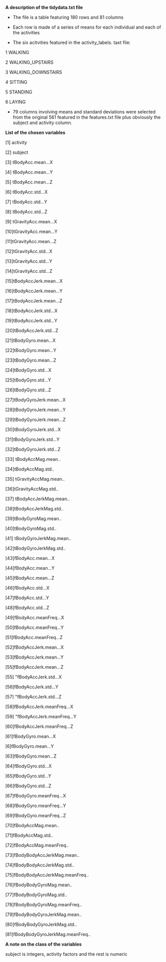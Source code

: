 

 **A description of the tidydata.txt file**
 
 
 -  The file is a table featuring 180 rows and 81 columns
 
 - Each row is made of a series of means for each individual and each of the    activities

 - The six acitvities featured in the activity_labels. taxt file:
 
1 WALKING

2 WALKING_UPSTAIRS

3 WALKING_DOWNSTAIRS

4 SITTING

5 STANDING

6 LAYING


 - 79 columns involving means and standard deviations were selected from the original 561 featured in the features.txt file plus obviously the subject and activity column.


**List of the chosen variables**


[1] activity

[2] subject   

[3] tBodyAcc.mean...X 

[4] tBodyAcc.mean...Y   

[5] tBodyAcc.mean...Z

[6] tBodyAcc.std...X  

[7] tBodyAcc.std...Y   

[8] tBodyAcc.std...Z   

[9] tGravityAcc.mean...X

[10]tGravityAcc.mean...Y

[11]tGravityAcc.mean...Z

[12]tGravityAcc.std...X

[13]tGravityAcc.std...Y

[14]tGravityAcc.std...Z

[15]tBodyAccJerk.mean...X

[16]tBodyAccJerk.mean...Y

[17]tBodyAccJerk.mean...Z

[18]tBodyAccJerk.std...X

[19]tBodyAccJerk.std...Y

[20]tBodyAccJerk.std...Z

[21]tBodyGyro.mean...X 

[22]tBodyGyro.mean...Y

[23]tBodyGyro.mean...Z

[24]tBodyGyro.std...X

[25]tBodyGyro.std...Y

[26]tBodyGyro.std...Z  

[27]tBodyGyroJerk.mean...X

[28]tBodyGyroJerk.mean...Y    

[29]tBodyGyroJerk.mean...Z

[30]tBodyGyroJerk.std...X

[31]tBodyGyroJerk.std...Y

[32]tBodyGyroJerk.std...Z  

[33] tBodyAccMag.mean..

[34]tBodyAccMag.std..    

[35] tGravityAccMag.mean..

[36]tGravityAccMag.std..

[37] tBodyAccJerkMag.mean..

[38]tBodyAccJerkMag.std..    

[39]tBodyGyroMag.mean..

[40]tBodyGyroMag.std..

[41] tBodyGyroJerkMag.mean..

[42]tBodyGyroJerkMag.std..

[43]fBodyAcc.mean...X

[44]fBodyAcc.mean...Y    

[45]fBodyAcc.mean...Z

[46]fBodyAcc.std...X   

[47]fBodyAcc.std...Y 

[48]fBodyAcc.std...Z 

[49]fBodyAcc.meanFreq...X

[50]fBodyAcc.meanFreq...Y   

[51]fBodyAcc.meanFreq...Z

[52]fBodyAccJerk.mean...X   

[53]fBodyAccJerk.mean...Y

[55]fBodyAccJerk.mean...Z  

[55] "fBodyAccJerk.std...X 

[56]fBodyAccJerk.std...Y      

[57] "fBodyAccJerk.std...Z

[58]fBodyAccJerk.meanFreq...X  

[59] "fBodyAccJerk.meanFreq...Y

[60]fBodyAccJerk.meanFreq...Z

[61]fBodyGyro.mean...X

[6]fBodyGyro.mean...Y

[63]fBodyGyro.mean...Z

[64]fBodyGyro.std...X

[65]fBodyGyro.std...Y   

[66]fBodyGyro.std...Z

[67]fBodyGyro.meanFreq...X

[68]fBodyGyro.meanFreq...Y   

[69]fBodyGyro.meanFreq...Z

[70]fBodyAccMag.mean..  

[71]fBodyAccMag.std..

[72]fBodyAccMag.meanFreq..   

[73]fBodyBodyAccJerkMag.mean..

[74]fBodyBodyAccJerkMag.std.. 

[75]fBodyBodyAccJerkMag.meanFreq..

[76]fBodyBodyGyroMag.mean.. 

[77]fBodyBodyGyroMag.std..

[78]fBodyBodyGyroMag.meanFreq..   

[79]fBodyBodyGyroJerkMag.mean..

[80]fBodyBodyGyroJerkMag.std.. 

[81]fBodyBodyGyroJerkMag.meanFreq..


**A note on the class of the variables**



subject is integers, activity factors and the rest is numeric

